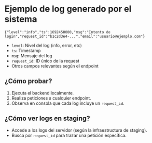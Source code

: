 # Ejemplo de log generado por el sistema

```
{"level":"info","ts":1692450000,"msg":"Intento de login","request_id":"b1c2d3e4-...","email":"usuario@ejemplo.com"}
```

- `level`: Nivel del log (info, error, etc)
- `ts`: Timestamp
- `msg`: Mensaje del log
- `request_id`: ID único de la request
- Otros campos relevantes según el endpoint

## ¿Cómo probar?

1. Ejecuta el backend localmente.
2. Realiza peticiones a cualquier endpoint.
3. Observa en consola que cada log incluye un `request_id`.

## ¿Cómo ver logs en staging?

- Accede a los logs del servidor (según la infraestructura de staging).
- Busca por `request_id` para trazar una petición específica.
